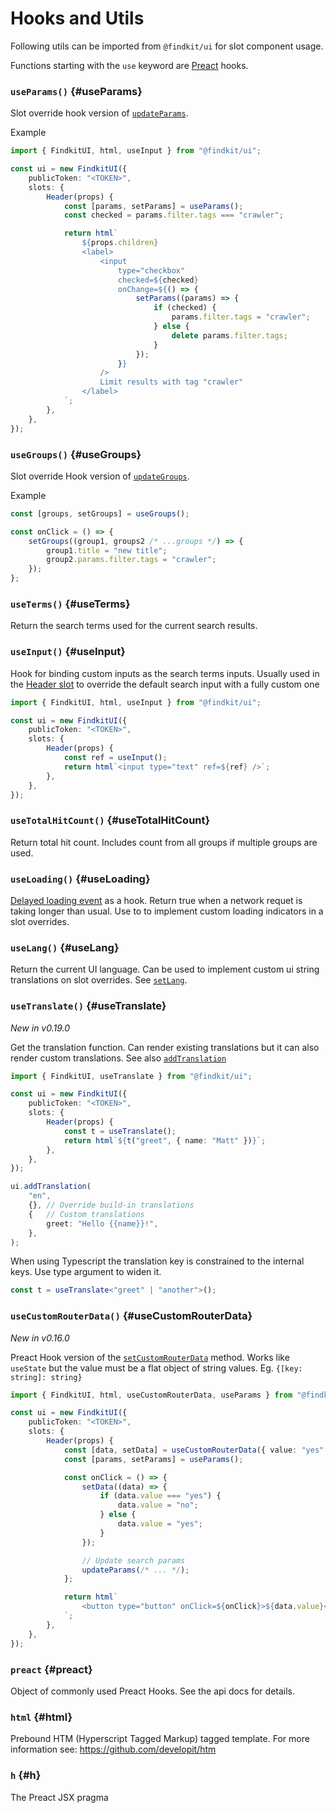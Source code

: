 # Hooks and Utils

Following utils can be imported from `@findkit/ui` for slot component usage.

Functions starting with the `use` keyword are
[Preact](https://preactjs.com/guide/v10/hooks/) hooks.

### `useParams()` {#useParams}

Slot override hook version of [`updateParams`](/ui/api/#updateParams).

Example

```ts
import { FindkitUI, html, useInput } from "@findkit/ui";

const ui = new FindkitUI({
	publicToken: "<TOKEN>",
	slots: {
		Header(props) {
			const [params, setParams] = useParams();
			const checked = params.filter.tags === "crawler";

			return html`
				${props.children}
				<label>
					<input
						type="checkbox"
						checked=${checked}
						onChange=${() => {
							setParams((params) => {
								if (checked) {
									params.filter.tags = "crawler";
								} else {
									delete params.filter.tags;
								}
							});
						}}
					/>
					Limit results with tag "crawler"
				</label>
			`;
		},
	},
});
```

<Api page="ui.useparams" />

### `useGroups()` {#useGroups}

Slot override Hook version of [`updateGroups`](/ui/api/#updateGroups).

Example

```ts
const [groups, setGroups] = useGroups();

const onClick = () => {
	setGroups((group1, groups2 /* ...groups */) => {
		group1.title = "new title";
		group2.params.filter.tags = "crawler";
	});
};
```

<Api page="ui.usegroups" />

### `useTerms()` {#useTerms}

Return the search terms used for the current search results.

<Api page="ui.useterms" />

### `useInput()` {#useInput}

Hook for binding custom inputs as the search terms inputs. Usually used in the
[Header slot](/ui/slot-overrides/slots/#header) to override the default search
input with a fully custom one

```ts
import { FindkitUI, html, useInput } from "@findkit/ui";

const ui = new FindkitUI({
	publicToken: "<TOKEN>",
	slots: {
		Header(props) {
			const ref = useInput();
			return html`<input type="text" ref=${ref} />`;
		},
	},
});
```

<Api page="ui.useinput" />

### `useTotalHitCount()` {#useTotalHitCount}

Return total hit count. Includes count from all groups if multiple groups are used.

<Api page="ui.usetotalhitcount" />

### `useLoading()` {#useLoading}

[Delayed loading event](/ui/api/events#loading) as a hook. Return true when a
network requet is taking longer than usual. Use to to implement custom loading
indicators in a slot overrides.

<Api page="ui.useLoading" />

### `useLang()` {#useLang}

Return the current UI language. Can be used to implement custom ui string
translations on slot overrides. See [`setLang`](/ui/api/#setLang).

<Api page="ui.uselanguage" />

### `useTranslate()` {#useTranslate}

_New in v0.19.0_

Get the translation function. Can render existing translations but it can also
render custom translations. See also [`addTranslation`](/ui/api/#addTranslation)

```ts
import { FindkitUI, useTranslate } from "@findkit/ui";

const ui = new FindkitUI({
	publicToken: "<TOKEN>",
	slots: {
		Header(props) {
			const t = useTranslate();
			return html`${t("greet", { name: "Matt" })}`;
		},
	},
});

ui.addTranslation(
	"en",
	{}, // Override build-in translations
	{   // Custom translations
		greet: "Hello {{name}}!",
	},
);
```

When using Typescript the translation key is constrained to the internal keys.
Use type argument to widen it.

```ts
const t = useTranslate<"greet" | "another">();
```

<Api page="ui.useTranslate" />

### `useCustomRouterData()` {#useCustomRouterData}

_New in v0.16.0_

Preact Hook version of the
[`setCustomRouterData`](/ui/api/#setCustomRouterData) method. Works like
`useState` but the value must be a flat object of string values. Eg. `{[key:
string]: string}`

```ts
import { FindkitUI, html, useCustomRouterData, useParams } from "@findkit/ui";

const ui = new FindkitUI({
	publicToken: "<TOKEN>",
	slots: {
		Header(props) {
			const [data, setData] = useCustomRouterData({ value: "yes" });
			const [params, setParams] = useParams();

			const onClick = () => {
				setData((data) => {
					if (data.value === "yes") {
						data.value = "no";
					} else {
						data.value = "yes";
					}
				});

				// Update search params
				updateParams(/* ... */);
			};

			return html`
				<button type="button" onClick=${onClick}>${data.value}</button>
			`;
		},
	},
});
```

<Api page="ui.useCustomRouterData" />

### `preact` {#preact}

Object of commonly used Preact Hooks. See the api docs for details.

<Api page="ui.preactfunctions" />

### `html` {#html}

Prebound HTM (Hyperscript Tagged Markup) tagged template. For more information see: <https://github.com/developit/htm>

<Api page="ui.html" />

### `h` {#h}

The Preact JSX pragma

<Api page="ui.h" />
